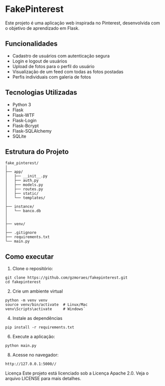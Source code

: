# FakePinterest

Este projeto é uma aplicação web inspirada no Pinterest, desenvolvida com o objetivo de aprendizado em Flask.

## Funcionalidades

- Cadastro de usuários com autenticação segura
- Login e logout de usuários
- Upload de fotos para o perfil do usuário
- Visualização de um feed com todas as fotos postadas
- Perfis individuais com galeria de fotos

## Tecnologias Utilizadas

- Python 3
- Flask
- Flask-WTF
- Flask-Login
- Flask-Bcrypt
- Flask-SQLAlchemy
- SQLite

## Estrutura do Projeto

```
fake_pinterest/
│
├── app/
│   ├── __init__.py
│   ├── auth.py
│   ├── models.py
│   ├── routes.py
│   ├── static/
│   └── templates/
│
├── instance/
│   └── banco.db
│
│
├── venv/
│
├── .gitignore
├── requirements.txt
└── main.py
```


## Como executar

1. Clone o repositório:
```
git clone https://github.com/gzmoraes/fakepinterest.git
cd fakepinterest
```

2. Crie um ambiente virtual
```
python -m venv venv
source venv/bin/activate  # Linux/Mac
venv\Scripts\activate     # Windows´
```
4. Instale as dependências
```
pip install -r requirements.txt
```
6. Execute a aplicação:
```
python main.py
```
8. Acesse no navegador:
```
http://127.0.0.1:5000//
```

Licença
Este projeto está licenciado sob a Licença Apache 2.0. Veja o arquivo LICENSE para mais detalhes.
